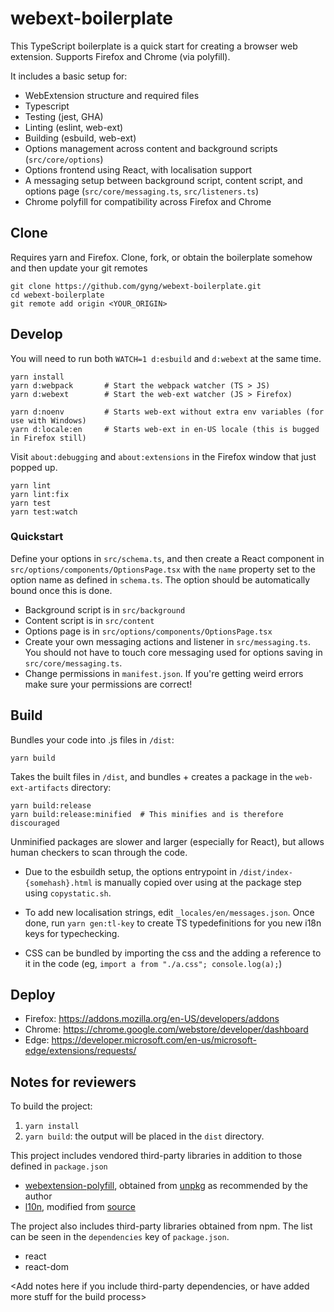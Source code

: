 # webext-boilerplate

This TypeScript boilerplate is a quick start for creating a browser web extension. Supports Firefox and Chrome (via polyfill).

It includes a basic setup for:

- WebExtension structure and required files
- Typescript
- Testing (jest, GHA)
- Linting (eslint, web-ext)
- Building (esbuild, web-ext)
- Options management across content and background scripts (`src/core/options`)
- Options frontend using React, with localisation support
- A messaging setup between background script, content script, and options page (`src/core/messaging.ts`, `src/listeners.ts`)
- Chrome polyfill for compatibility across Firefox and Chrome

## Clone

Requires yarn and Firefox. Clone, fork, or obtain the boilerplate somehow and then update your git remotes

```
git clone https://github.com/gyng/webext-boilerplate.git
cd webext-boilerplate
git remote add origin <YOUR_ORIGIN>
```

## Develop

You will need to run both `WATCH=1 d:esbuild` and `d:webext` at the same time.

```
yarn install
yarn d:webpack       # Start the webpack watcher (TS > JS)
yarn d:webext        # Start the web-ext watcher (JS > Firefox)

yarn d:noenv         # Starts web-ext without extra env variables (for use with Windows)
yarn d:locale:en     # Starts web-ext in en-US locale (this is bugged in Firefox still)
```

Visit `about:debugging` and `about:extensions` in the Firefox window that just popped up.

```
yarn lint
yarn lint:fix
yarn test
yarn test:watch
```

### Quickstart

Define your options in `src/schema.ts`, and then create a React component in `src/options/components/OptionsPage.tsx` with the `name` property set to the option name as defined in `schema.ts`. The option should be automatically bound once this is done.

- Background script is in `src/background`
- Content script is in `src/content`
- Options page is in `src/options/components/OptionsPage.tsx`
- Create your own messaging actions and listener in `src/messaging.ts`. You should not have to touch core messaging used for options saving in `src/core/messaging.ts`.
- Change permissions in `manifest.json`. If you're getting weird errors make sure your permissions are correct!

## Build

Bundles your code into .js files in `/dist`:

```
yarn build
```

Takes the built files in `/dist`, and bundles + creates a package in the `web-ext-artifacts` directory:

```
yarn build:release
yarn build:release:minified  # This minifies and is therefore discouraged
```

Unminified packages are slower and larger (especially for React), but allows human checkers to scan through the code.

- Due to the esbuildh setup, the options entrypoint in `/dist/index-{somehash}.html` is manually copied over using at the package step using `copystatic.sh`.

- To add new localisation strings, edit `_locales/en/messages.json`. Once done, run `yarn gen:tl-key` to create TS typedefinitions for you new i18n keys for typechecking.

- CSS can be bundled by importing the css and the adding a reference to it in the code (eg, `import a from "./a.css"; console.log(a);`)

## Deploy

- Firefox: https://addons.mozilla.org/en-US/developers/addons
- Chrome: https://chrome.google.com/webstore/developer/dashboard
- Edge: https://developer.microsoft.com/en-us/microsoft-edge/extensions/requests/

## Notes for reviewers

To build the project:

1. `yarn install`
2. `yarn build`: the output will be placed in the `dist` directory.

This project includes vendored third-party libraries in addition to those defined in `package.json`

- [webextension-polyfill](https://github.com/mozilla/webextension-polyfill), obtained from [unpkg](https://unpkg.com/webextension-polyfill/dist/) as recommended by the author
- [l10n](https://github.com/piroor/webextensions-lib-l10n), modified from [source](https://github.com/piroor/webextensions-lib-l10n/blob/4b4589032ece93ea0907715f765310514f7e4aab/l10n.js)

The project also includes third-party libraries obtained from npm. The list can be seen in the `dependencies` key of `package.json`.

- react
- react-dom

<Add notes here if you include third-party dependencies, or have added more stuff for the build process>
